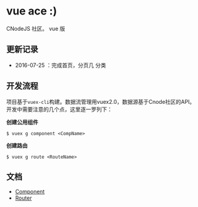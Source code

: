 # vue ace :)
CNodeJS 社区。 vue 版


## 更新记录
* 2016-07-25 ：完成首页，分页几 分类

## 开发流程
项目基于`vuex-cli`构建。数据流管理用vuex2.0，数据源基于Cnode社区的API。
开发中需要注意的几个点，这里逐一罗列下：

**创建公用组件** 
```
$ vuex g component <CompName>
```

**创建路由**    
```
$ vuex g route <RouteName>
```

## 文档
- [Component](docs/component.md)
- [Router](docs/router.md)